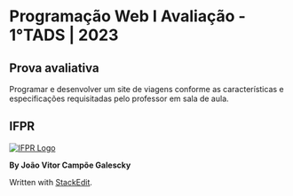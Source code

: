 # Programação Web I Avaliação - 1°TADS | 2023

## Prova avaliativa
  Programar e desenvolver um site de viagens conforme as características e especificações requisitadas pelo professor em sala de aula.


## IFPR

[![IFPR Logo](https://user-images.githubusercontent.com/126702799/234438114-4db30796-20ad-4bec-b118-246ebbe9de63.png)](https://user-images.githubusercontent.com/126702799/234438114-4db30796-20ad-4bec-b118-246ebbe9de63.png)

**By João Vitor Campõe Galescky**

Written with  [StackEdit](https://stackedit.io/).
